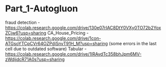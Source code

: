 # Part_1-Autogluon
fraud detection - https://colab.research.google.com/drive/130e07rIAC8DtY0VXy0TO72b2YoxZCjw6?usp=sharing
CA_House_Pricing - https://colab.research.google.com/drive/1con-ATGsoYTCpCVr64OZPdiSnvT91H_M?usp=sharing (some errors in the last cell due to outdated software)
Tabular - https://colab.research.google.com/drive/1IRAvdTc358bhJpm6MV-zWdijdcR71A0s?usp=sharing

